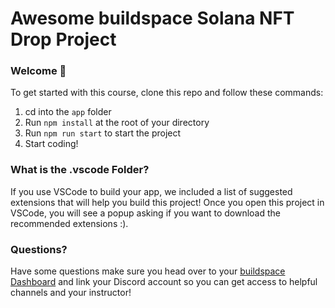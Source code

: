# Awesome buildspace Solana NFT Drop Project
### Welcome 👋
To get started with this course, clone this repo and follow these commands:

1. cd into the `app` folder
2. Run `npm install` at the root of your directory
3. Run `npm run start` to start the project
4. Start coding!

### What is the .vscode Folder?
If you use VSCode to build your app, we included a list of suggested extensions that will help you build this project! Once you open this project in VSCode, you will see a popup asking if you want to download the recommended extensions :).

### Questions?
Have some questions make sure you head over to your [buildspace Dashboard](https://app.buildspace.so/projects/CO77556be5-25e9-49dd-a799-91a2fc29520e) and link your Discord account so you can get access to helpful channels and your instructor!

